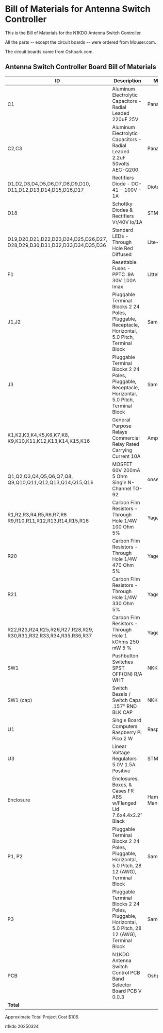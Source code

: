 
# Bill of Materials for Antenna Switch Controller

This is the Bill of Materials for the N1KDO Antenna Switch Controller.

All the parts -- except the circuit boards -- were ordered from Mouser.com.

The circuit boards came from Oshpark.com.

## Antenna Switch Controller Board Bill of Materials

| ID                                                                           | Description                                                                                         | Manufacturer          | Part Number      | Qty | Price |   Extended |
|------------------------------------------------------------------------------|-----------------------------------------------------------------------------------------------------|-----------------------|------------------|----:|------:|-----------:|
| C1                                                                           | Aluminum Electrolytic Capacitors - Radial Leaded 220uF 25V                                          | Panasonic             | ECA-1EM221       |   1 |  0.28 |       0.28 |
| C2,C3                                                                        | Aluminum Electrolytic Capacitors - Radial Leaded 2.2uF 50volts AEC-Q200                             | Panasonic             | EEU-FC1H2R2H     |   2 |  0.12 |       0.24 |
| D1,D2,D3,D4,D5,D6,D7,D8,D9,D10,<br/>D11,D12,D13,D14,D15,D16,D17              | Rectifiers Diode - DO-41 - 100V - 1A                                                                | Diotec                | 1N4002           |  17 |  0.06 |       1.02 |
| D18                                                                          | Schottky Diodes & Rectifiers Vr/40V Io/1A                                                           | STMicroelectronics    | 1N5819           |   1 |  0.21 |       0.21 |
| D19,D20,D21,D22,D23,D24,D25,D26,D27,<br/>D28,D29,D30,D31,D32,D33,D34,D35,D36 | Standard LEDs - Through Hole Red Diffused                                                           | Lite-On               | LTL-4221N        |  18 |  0.19 |       3.42 |
| F1                                                                           | Resettable Fuses - PPTC .9A 30V 100A Imax                                                           | LittelFuse            | RUEF090          |   1 |  0.61 |       0.61 |
| J1,J2                                                                        | Pluggable Terminal Blocks 2 24 Poles, Pluggable, Receptacle, Horizontal, 5.0 Pitch, Terminal Block  | SameSky               | TBP04R1-500-12BE |   2 |  1.12 |       2.24 | 
| J3                                                                           | Pluggable Terminal Blocks 2 24 Poles, Pluggable, Receptacle, Horizontal, 5.0 Pitch, Terminal Block  | SameSky               | TBP04R1-500-02BE |   1 |  0.43 |       0.43 |
| K1,K2,K3,K4,K5,K6,K7,K8,<br/>K9,K10,K11,K12,K13,K14,K15,K16                  | General Purpose Relays Commercial Relay Rated Carrying Current 10A                                  | Amphenol Anytek       | AHQSH112LM100G   |  16 |  0.53 |       8.48 |
| Q1,Q2,Q3,Q4,Q5,Q6,Q7,Q8,<br/>Q9,Q10,Q11,Q12,Q13,Q14,Q15,Q16                  | MOSFET 60V 200mA 5 Ohm Single N-Channel TO-92                                                       | onsemi / Fairchild    | 2N7000           |  16 |  0.38 |       6.08 |
| R1,R2,R3,R4,R5,R6,R7,R8<br/>R9,R10,R11,R12,R13,R14,R15,R16                   | Carbon Film Resistors - Through Hole 1/4W 100 Ohm 5%                                                | Yageo                 | CFR-25JB-52-100R |  15 |  0.04 |       0.60 |
| R20                                                                          | Carbon Film Resistors - Through Hole 1/4W 470 Ohm 5%                                                | Yageo                 | CFR-25JB-52-470R |   1 |  0.02 |       0.02 |
| R21                                                                          | Carbon Film Resistors - Through Hole 1/4W 330 Ohm 5%                                                | Yageo                 | CFR-25JB-52-330R |   1 |  0.02 |       0.02 |
| R22,R23,R24,R25,R26,R27,R28,R29,<br/>R30,R31,R32,R33,R34,R35,R36,R37         | Carbon Film Resistors - Through Hole 1 kOhms 250 mW 5 %                                             | Yageo                 | CFR-25JB-1K0     |  16 |  0.02 |       0.32 |
| SW1                                                                          | Pushbutton Switches SPST OFF(ON) R/A WHT                                                            | NKK Switches          | GB215AH-B        |   1 |  4.35 |       4.35 |
| SW1 (cap)                                                                    | Switch Bezels / Switch Caps .157" RND BLK CAP                                                       | NKK Switches          | AT4063A          |   1 |  0.52 |       0.52 |
| U1                                                                           | Single Board Computers Raspberry Pi Pico 2 W                                                        | Raspberry Pi          | SC1633           |   1 |  7.00 |       7.00 |
| U3                                                                           | Linear Voltage Regulators 5.0V 1.5A Positive                                                        | STMicroelectronics    | L7805CV          |   1 |  0.48 |       0.48 |
| Enclosure                                                                    | Enclosures, Boxes, & Cases FR ABS w/Flanged Lid 7.6x4.4x2.2" Black                                  | Hammond Manufacturing | 1591XXEFLBK      |   1 | 12.84 |      12.84 |
| P1, P2                                                                       | Pluggable Terminal Blocks 2 24 Poles, Pluggable, Horizontal, 5.0 Pitch, 28 12 (AWG), Terminal Block | SameSky               | TBP04P1-500-12BE |   2 |  2.52 |       5.04 |
| P3                                                                           | Pluggable Terminal Blocks 2 24 Poles, Pluggable, Horizontal, 5.0 Pitch, 28 12 (AWG), Terminal Block | SameSky               | TBP04R1-500-02BE |   1 |  0.83 |       0.83 |
| PCB                                                                          | N1KDO Antenna Switch Control PCB Band Selector Board PCB V 0.0.3                                    | Oshpark               |                  |   1 | 50.08 |      50.08 |
| **Total**                                                                    |                                                                                                     |                       |                  |     |       | **105.11** |

Approximate Total Project Cost $106.

n1kdo 20250324
